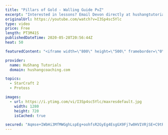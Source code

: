 ```yaml
---
title: "Pillars of Gold - Walling Guide PvZ"
excerpt: "Interested in lessons? Email Devon directly at hushangtutorials@outlook.com ------------------------------------------------------------------------------------------------------- Want to support HuShang Tutorials directly? Patreon is a website where you can contribute a monthly donation that will help"
originalUrl: https://youtube.com/watch?v=I3Sp4sc5Ylc
type: video
price: Free
length: PT3M41S
publishedDateTime: 2020-05-28T20:56:44Z
heat: 50

featuredContent: "<iframe width=\"800\" height=\"500\" frameborder=\"0\" src=\"https://www.youtube.com/embed/I3Sp4sc5Ylc\" allow=\"accelerometer; autoplay; encrypted-media; gyroscope; picture-in-picture\" allowfullscreen></iframe>"

provider:
  name: HuShang Tutorials
  domain: hushangcoaching.com

topics:
  - StarCraft 2
  - Protoss

images:
  - url: https://i.ytimg.com/vi/I3Sp4sc5Ylc/maxresdefault.jpg
    width: 1280
    height: 720
    isCached: true

secured: "Aqmse+IWbHi3MfMWGghLspEg+oohfsR2GyEg4EsgGX9Fj7w0HVIVRjSE+C9tRr4+YaIhXc+RgArOytMmXRvd6BUtBEYyXEM9mxx30OTcFkBXwb92GD1pJ0iKFGgnMvwy78Exgzf+vPxQXqwxPyLPrAk8mK/z5PzimNPHRLm1GeQZrj/MHu4/Dcip4yZiQMNujT9AyMafd8bS5ozPkLt2yBdCuterA4Avdh8f0fl7UKJR0SM+GTe1q1KHSBCePilP2QOTu59ZOL7IdftriALz2CSq/GCFUKPHmyEvfg9Nl8ZFFTTSta0wPBa6oUMRTMvGoVintNhO/L+RcD3jW1hwHTJ5gRSB2l87EUk0gyYLhhcDf+pBFZsV406fXyj0g9ZhmjFQ5zctdAPzQlexATKzdolHM+QjLEvHABv68sVhh7c=;tUv1DkfzPilhuvBstVSPWQ=="
---
```


